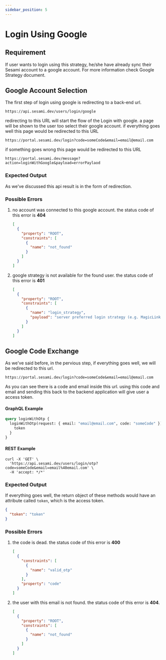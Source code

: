 ```yaml
---
sidebar_position: 5
---
```


# Login Using Google

## Requirement

If user wants to login using this strategy, he/she have already sync their Sesami account to a google account. For more information check Google Strategy document.

## Google Account Selection

The first step of login using google is redirecting to a back-end url.

```url
https://api.sesami.dev/users/login/google
```

redirecting to this URL will start the flow of the Login with google. a page will be shown to the user too select their google account. if everything goes well this page would be redirected to this URL

```url
https://portal.sesami.dev/login?code=someCode&email=email@email.com
```

if something goes wrong this page would be redirected to this URL

```url
https://portal.sesami.dev/message?action=loginWithGoogle&payload=errorPaylaod
```

### Expected Output

As we've discussed this api result is in the form of redirection.

### Possible Errors

1. no account was connected to this google account. the status code of this error is **404**
   ```json
   [
     {
       "property": "ROOT",
       "constraints": [
         {
           "name": "not_found"
         }
       ]
     }
   ]
   ```
2. google strategy is not available for the found user. the status code of this error is **401**
   ```json
   [
     {
       "property": "ROOT",
       "constraints": [
         {
           "name": "login_strategy",
           "payload": "server preferred login strategy (e.g. MagicLink, Password)"
         }
       ]
     }
   ]
   ```

## Google Code Exchange

As we've said before, in the pervious step, if everything goes well, we will be redirected to this url.

```url
https://portal.sesami.dev/login?code=someCode&email=email@email.com
```

As you can see there is a code and email inside this url. using this code and email and sending this back to the backend application will give user a access token.

#### GraphQL Example

```graphql
query loginWithOtp {
  loginWithOtp(request: { email: "email@email.com", code: "someCode" }) {
    token
  }
}
```

#### REST Example

```curl
curl -X 'GET' \
  'https://api.sesami.dev/users/login/otp?code=someCode&email=email%40email.com' \
  -H 'accept: */*'
```

### Expected Output

If everything goes well, the return object of these methods would have an attribute called `token`, which is the access token.

```json
{
  "token": "token"
}
```

### Possible Errors

1. the code is dead. the status code of this error is **400**
   ```json
   [
     {
       "constraints": [
         {
           "name": "valid_otp"
         }
       ],
       "property": "code"
     }
   ]
   ```
2. the user with this email is not found. the status code of this error is **404**.
   ```json
   [
     {
       "property": "ROOT",
       "constraints": [
         {
           "name": "not_found"
         }
       ]
     }
   ]
   ```
